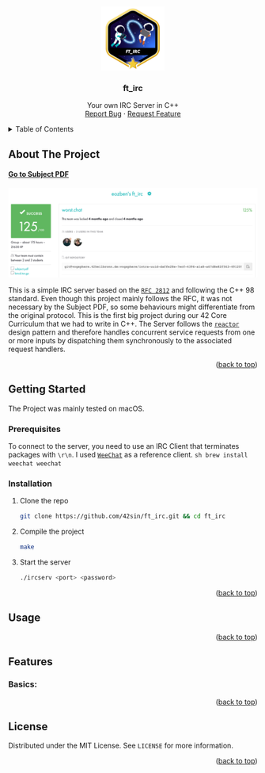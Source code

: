 <a name="readme-top"></a>

<!-- PROJECT LOGO -->
<br />
<div align="center">
  <a href="https://github.com/42sin/ft_irc">
    <img src="logo.png" alt="Logo" width="128" height="128">
  </a>

<h3 align="center">ft_irc</h3>

  <p align="center">
    Your own IRC Server in C++
    <br />
    <a href="https://github.com/42sin/ft_irc/issues">Report Bug</a>
    ·
    <a href="https://github.com/42sin/ft_irc/issues">Request Feature</a>
  </p>
</div>



<!-- TABLE OF CONTENTS -->
<details>
  <summary>Table of Contents</summary>
  <ol>
    <li>
      <a href="#about-the-project">About The Project</a>
    </li>
    <li>
      <a href="#getting-started">Getting Started</a>
      <ul>
        <li><a href="#prerequisites">Prerequisites</a></li>
        <li><a href="#installation">Installation</a></li>
      </ul>
    </li>
    <li><a href="#usage">Usage</a></li>
    <li><a href="#features">Features</a></li>
    <li><a href="#license">License</a></li>
  </ol>
</details>

<!-- ABOUT THE PROJECT -->
## About The Project

#### [Go to Subject PDF]
[![Subject PDF][subjectImage]](en.irc_subject.pdf)

This is a simple IRC server based on the [`RFC 2812`] and following the C++ 98 standard. Even though this project mainly follows the RFC, it was not necessary by the Subject PDF, so some behaviours might differentiate from the original protocol. This is the first big project during our 42 Core Curriculum that we had to write in C++. The Server follows the [`reactor`] design pattern and therefore handles concurrent service requests from one or more inputs by dispatching them synchronously to the associated request handlers.
<p align="right">(<a href="#readme-top">back to top</a>)</p>

<!-- GETTING STARTED -->
## Getting Started

The Project was mainly tested on macOS.

### Prerequisites

To connect to the server, you need to use an IRC Client that terminates packages with `\r\n`. I used [`WeeChat`]  as a reference client.
    ```sh
    brew install weechat
    weechat
    ```

### Installation

1. Clone the repo
   ```sh
   git clone https://github.com/42sin/ft_irc.git && cd ft_irc
   ```
3. Compile the project
   ```sh
   make
   ```
4. Start the server
   ```sh
   ./ircserv <port> <password>
   ```

<p align="right">(<a href="#readme-top">back to top</a>)</p>

<!-- USAGE EXAMPLES -->
## Usage


<p align="right">(<a href="#readme-top">back to top</a>)</p>

<!-- Features -->
## Features

### Basics:

<p align="right">(<a href="#readme-top">back to top</a>)</p>

<!-- LICENSE -->
## License

Distributed under the MIT License. See `LICENSE` for more information.

<p align="right">(<a href="#readme-top">back to top</a>)</p>

<!-- MARKDOWN LINKS & IMAGES -->
[issues-url]: https://github.com/42sin/ft_irc/issues
[license-url]: https://github.com/42sin/ft_irc/blob/master/LICENSE.txt
[subjectImage]: eval.png
[Go to Subject PDF]: en.ft_irc_subject.pdf
[`RFC 2812`]: https://www.rfc-editor.org/rfc/rfc2812
[`WeeChat`]: https://weechat.org/
[`reactor`]: https://en.wikipedia.org/wiki/Reactor_pattern
